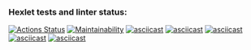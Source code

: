 ### Hexlet tests and linter status:
[![Actions Status](https://github.com/bapplesova/python-project-lvl1/workflows/hexlet-check/badge.svg)](https://github.com/bapplesova/python-project-lvl1/actions)
[![Maintainability](https://api.codeclimate.com/v1/badges/a99a88d28ad37a79dbf6/maintainability)](https://codeclimate.com/github/codeclimate/codeclimate/maintainability)
[![asciicast](https://asciinema.org/a/tvWQUB6czJ4QnawdPeWVW2lxw.svg)](https://asciinema.org/a/tvWQUB6czJ4QnawdPeWVW2lxw)
[![asciicast](https://asciinema.org/a/1oImyEx6kE1xKnbTKSg7AMG3y.svg)](https://asciinema.org/a/1oImyEx6kE1xKnbTKSg7AMG3y)
[![asciicast](https://asciinema.org/a/3Y7mn30VAg8f6S7jK0dN7nFYA.svg)](https://asciinema.org/a/3Y7mn30VAg8f6S7jK0dN7nFYA)
[![asciicast](https://asciinema.org/a/qbi1YShmWXHDx3VGBNT6bL58b.svg)](https://asciinema.org/a/qbi1YShmWXHDx3VGBNT6bL58b)
[![asciicast](https://asciinema.org/a/JIbbPdmkUFXvzAOoOuOhVAa5w.svg)](https://asciinema.org/a/JIbbPdmkUFXvzAOoOuOhVAa5w)